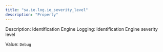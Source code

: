 ```yaml
---
title: "sa.ie.log.ie_severity_level"
description: "Property"
---
```


Description: Identification Engine Logging: Identification Engine severity level

Value: `Debug`